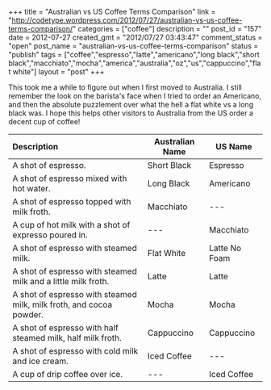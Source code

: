 +++
title = "Australian vs US Coffee Terms Comparison"
link = "http://codetype.wordpress.com/2012/07/27/australian-vs-us-coffee-terms-comparison/"
categories = ["coffee"]
description = ""
post_id = "157"
date = 2012-07-27
created_gmt = "2012/07/27 03:43:47"
comment_status = "open"
post_name = "australian-vs-us-coffee-terms-comparison"
status = "publish"
tags = ["coffee","espresso","latte","americano","long black","short black","macchiato","mocha","america","australia","oz","us","cappuccino","flat white"]
layout = "post"
+++

This took me a while to figure out when I first moved to Australia. I still remember the look on the barista's face when I tried to order an Americano, and then the absolute puzzlement over what the hell a flat white vs a long black was. I hope this helps other visitors to Australia from the US order a decent cup of coffee!

|Description|Australian Name|US Name|
|:--- | --- | ---|
|A shot of espresso.|Short Black|Espresso|
|A shot of espresso mixed with hot water.|Long Black|Americano||
|A shot of espresso topped with milk froth.|Macchiato|\---|
|A cup of hot milk with a shot of expresso poured in.|\---|Macchiato|
|A shot of espresso with steamed milk.|Flat White|Latte No Foam|
|A shot of espresso with steamed milk and a little milk froth.|Latte|Latte|
|A shot of espresso with steamed milk, milk froth, and cocoa powder.|Mocha|Mocha|
|A shot of espresso with half steamed milk, half milk froth.|Cappuccino|Cappuccino|
|A shot of espresso with cold milk and ice cream.|Iced Coffee|\---|
|A cup of drip coffee over ice.|\---|Iced Coffee|
